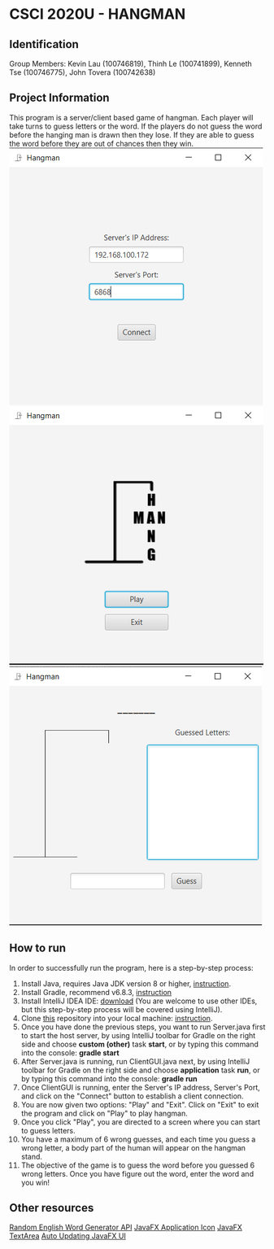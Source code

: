 # CSCI 2020U - HANGMAN

## Identification

Group Members: Kevin Lau (100746819), Thinh Le (100741899), Kenneth Tse (100746775), John Tovera (100742638) 

## Project Information
This program is a server/client based game of hangman. Each player will take turns to guess letters or the word. If the players do not guess the word before the hanging man is drawn then they lose. If they are able to guess the word before they are out of chances then they win. \
![Alt text](https://github.com/KevinLau24/csci2020u_hangman/blob/main/src/main/resources/images/clientConnect.PNG)
![Alt text](https://github.com/KevinLau24/csci2020u_hangman/blob/main/src/main/resources/images/menu.PNG)
![Alt text](https://github.com/KevinLau24/csci2020u_hangman/blob/main/src/main/resources/images/game.PNG)


## How to run
In order to successfully run the program, here is a step-by-step process:
1. Install Java, requires Java JDK version 8 or higher, [instruction](https://www.oracle.com/java/technologies/javase-downloads.html).
2. Install Gradle, recommend v6.8.3, [instruction](https://gradle.org/install/)
3. Install IntelliJ IDEA IDE: [download](https://www.jetbrains.com/idea/download/) (You are welcome to use other IDEs, but this step-by-step process will be covered using IntelliJ).
4. Clone [this](https://github.com/KevinLau24/csci2020u_hangman) repository into your local machine: [instruction](https://docs.github.com/en/github/creating-cloning-and-archiving-repositories/cloning-a-repository).
5. Once you have done the previous steps, you want to run Server.java first to start the host server, by using IntelliJ toolbar for Gradle on the right side and choose **custom (other)** task **start**, or by typing this command into the console: **gradle start**
6. After Server.java is running, run ClientGUI.java next, by using IntelliJ toolbar for Gradle on the right side and choose **application** task **run**, or by typing this command into the console: **gradle run**
7. Once ClientGUI is running, enter the Server's IP address, Server's Port, and click on the "Connect" button to establish a client connection.
8. You are now given two options: "Play" and "Exit". Click on "Exit" to exit the program and click on "Play" to play hangman.
9. Once you click "Play", you are directed to a screen where you can start to guess letters. 
10. You have a maximum of 6 wrong guesses, and each time you guess a wrong letter, a body part of the human will appear on the hangman stand. 
11. The objective of the game is to guess the word before you guessed 6 wrong letters. Once you have figure out the word, enter the word and you win!

## Other resources
[Random English Word Generator API](https://random-word-api.herokuapp.com/home)
[JavaFX Application Icon](https://stackoverflow.com/questions/10121991/javafx-application-icon)
[JavaFX TextArea](http://tutorials.jenkov.com/javafx/textarea.html#:~:text=A%20JavaFX%20TextArea%20control%20enables,scene)
[Auto Updating JavaFX UI](https://riptutorial.com/javafx/example/7291/updating-the-ui-using-platform-runlater)
